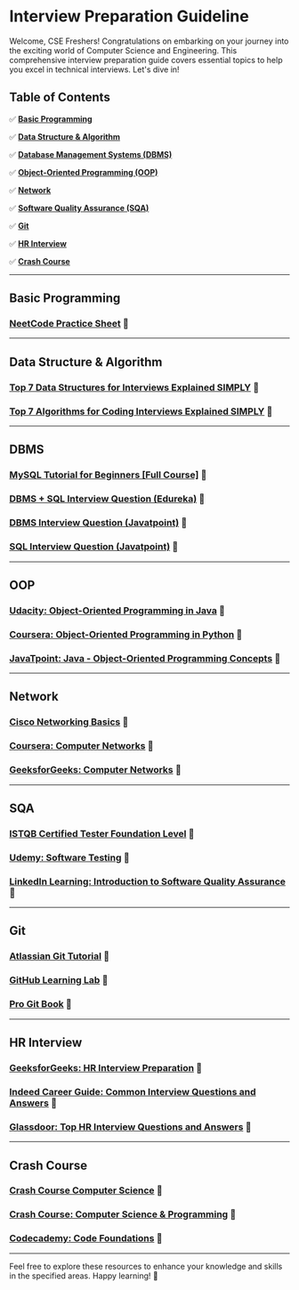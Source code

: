 # Interview Preparation Guideline

Welcome, CSE Freshers! Congratulations on embarking on your journey into the exciting world of Computer Science and Engineering. This comprehensive interview preparation guide covers essential topics to help you excel in technical interviews. Let's dive in!

## Table of Contents

✅ [**Basic Programming**](#basic-programming) 

✅ [**Data Structure & Algorithm**](#data-structure--algorithm) 

✅ [**Database Management Systems (DBMS)**](#dbms) 

✅ [**Object-Oriented Programming (OOP)**](#oop) 

✅ [**Network**](#network) 

✅ [**Software Quality Assurance (SQA)**](#sqa) 

✅ [**Git**](#git) 

✅ [**HR Interview**](#hr-interview) 

✅ [**Crash Course**](#crash-course) 

---

## Basic Programming

### [NeetCode Practice Sheet](https://neetcode.io/practice) 🚀

---

## Data Structure & Algorithm

### [Top 7 Data Structures for Interviews Explained SIMPLY](https://www.youtube.com/watch?v=cQWr9DFE1ww&t=17s) 🚀

### [Top 7 Algorithms for Coding Interviews Explained SIMPLY](https://www.youtube.com/watch?v=kp3fCihUXEg) 🚀

---

## DBMS

### [MySQL Tutorial for Beginners [Full Course]](https://www.youtube.com/watch?v=7S_tz1z_5bA) 🚀

### [DBMS + SQL Interview Question (Edureka)](https://www.edureka.co/blog/interview-questions/dbms-interview-questions) 🚀

### [DBMS Interview Question (Javatpoint)](https://www.javatpoint.com/dbms-interview-questions) 🚀

### [SQL Interview Question (Javatpoint)](https://www.javatpoint.com/sql-interview-questions) 🚀

---

## OOP

### [Udacity: Object-Oriented Programming in Java](https://www.udacity.com/course/object-oriented-programming-in-java--ud283) 🚀

### [Coursera: Object-Oriented Programming in Python](https://www.coursera.org/specializations/object-oriented-programming) 🚀

### [JavaTpoint: Java - Object-Oriented Programming Concepts](https://www.javatpoint.com/java-oops-concepts) 🚀

---

## Network

### [Cisco Networking Basics](https://www.netacad.com/courses/network-basics) 🚀

### [Coursera: Computer Networks](https://www.coursera.org/learn/computer-networks) 🚀

### [GeeksforGeeks: Computer Networks](https://www.geeksforgeeks.org/computer-network-tutorials/) 🚀

---

## SQA

### [ISTQB Certified Tester Foundation Level](https://www.istqb.org/) 🚀

### [Udemy: Software Testing](https://www.udemy.com/course/software-testing-for-beginners/) 🚀

### [LinkedIn Learning: Introduction to Software Quality Assurance](https://www.linkedin.com/learning/software-quality-assurance-foundations/welcome) 🚀

---

## Git

### [Atlassian Git Tutorial](https://www.atlassian.com/git/tutorials) 🚀

### [GitHub Learning Lab](https://lab.github.com/) 🚀

### [Pro Git Book](https://git-scm.com/book/en/v2) 🚀

---

## HR Interview

### [GeeksforGeeks: HR Interview Preparation](https://www.geeksforgeeks.org/hr-interview-preparation/) 🚀

### [Indeed Career Guide: Common Interview Questions and Answers](https://www.indeed.com/career-advice/interviewing/interview-questions-and-answers) 🚀

### [Glassdoor: Top HR Interview Questions and Answers](https://www.glassdoor.com/blog/top-hr-interview-questions-examples-and-tips/) 🚀

---

## Crash Course

### [Crash Course Computer Science](https://www.youtube.com/playlist?list=PLH2l6uzC4UEW0s7-KewFLBC1D0l6XRfye) 🚀

### [Crash Course: Computer Science & Programming](https://www.udemy.com/course/crash-course-computer-science-and-programming/) 🚀

### [Codecademy: Code Foundations](https://www.codecademy.com/learn/code-foundations) 🚀

---

Feel free to explore these resources to enhance your knowledge and skills in the specified areas. Happy learning! 🚀
